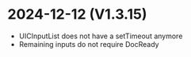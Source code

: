 ﻿# 2024-12-12 (V1.3.15)
- UICInputList does not have a setTimeout anymore
- Remaining inputs do not require DocReady
